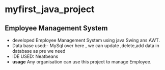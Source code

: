 # myfirst_java_project
## Employee Management System
* developed Employee Management System using java Swing ans AWT.
* Data base used:- MySql over here , we can update ,delete,add data in database as pre we need
* IDE USED: Neatbeans
* **usage** Any organisation can use this project to manage Employee.
